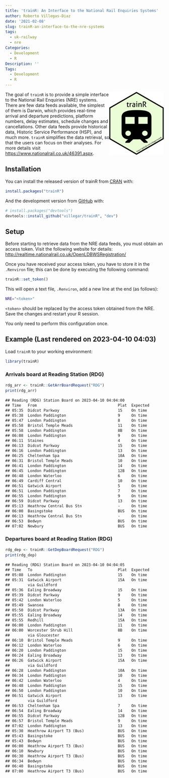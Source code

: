 ```yaml
---
title: 'trainR: An Interface to the National Rail Enquiries Systems'
author: Roberto Villegas-Diaz
date: '2021-02-08'
slug: trainR-an-interface-to-the-nre-systems
tags:
  - uk-railway
  - nre
Categories:
  - Development
  - R
Description: ''
Tags:
  - Development
  - R
---
```


<img src="https://raw.githubusercontent.com/villegar/trainR/main/inst/images/logo.png" alt="logo" align="right" height=200px/>

The goal of `trainR` is to provide a simple interface to the 
National Rail Enquiries (NRE) systems. There are few data feeds 
available, the simplest of them is Darwin, which provides real-time 
arrival and departure predictions, platform numbers, delay estimates, 
schedule changes and cancellations. Other data feeds provide historical 
data, Historic Service Performance (HSP), and much more. `trainR` 
simplifies the data retrieval, so that the users can focus on their 
analyses. For more details visit 
https://www.nationalrail.co.uk/46391.aspx.

## Installation

You can install the released version of trainR from [CRAN](https://CRAN.R-project.org) with:

``` r
install.packages("trainR")
```

And the development version from [GitHub](https://github.com/) with:

``` r
# install.packages("devtools")
devtools::install_github("villegar/trainR", "dev")
```

## Setup
Before starting to retrieve data from the NRE data feeds, you must obtain an access token. 
Visit the following website for details: http://realtime.nationalrail.co.uk/OpenLDBWSRegistration/

Once you have received your access token, you have to store it in the `.Renviron` file; this can be 
done by executing the following command:


```r
trainR::set_token()
```

This will open a text file, `.Renviron`, add a new line at the end (as follows):

```bash
NRE="<token>"
```

`<token>` should be replaced by the access token obtained from the NRE. Save the changes and restart 
your R session.

You only need to perform this configuration once.

## Example (Last rendered on 2023-04-10 04:03)

Load `trainR` to your working environment:

```r
library(trainR)
```

### Arrivals board at Reading Station (RDG)


```r
rdg_arr <- trainR::GetArrBoardRequest("RDG")
print(rdg_arr)
```

```
## Reading (RDG) Station Board on 2023-04-10 04:04:00
## Time   From                                    Plat  Expected
## 05:35  Didcot Parkway                          15    On time
## 05:38  London Paddington                       9     On time
## 05:47  London Paddington                       8     On time
## 05:58  Bristol Temple Meads                    11    On time
## 05:58  London Paddington                       8B    On time
## 06:08  London Paddington                       9     On time
## 06:11  Staines                                 4     On time
## 06:13  Didcot Parkway                          15    On time
## 06:16  London Paddington                       13    On time
## 06:25  Cheltenham Spa                          10A   On time
## 06:31  Bristol Temple Meads                    10    On time
## 06:41  London Paddington                       14    On time
## 06:45  London Paddington                       12B   On time
## 06:48  London Waterloo                         6     On time
## 06:49  Cardiff Central                         10    On time
## 06:51  Gatwick Airport                         5     On time
## 06:51  London Paddington                       7     On time
## 06:55  London Paddington                       9     On time
## 06:59  Didcot Parkway                          13    On time
## 05:13  Heathrow Central Bus Stn                -     On time
## 06:00  Basingstoke                             BUS   On time
## 06:13  Heathrow Central Bus Stn                -     On time
## 06:53  Bedwyn                                  BUS   On time
## 07:02  Newbury                                 BUS   On time
```

### Departures board at Reading Station (RDG)


```r
rdg_dep <- trainR::GetDepBoardRequest("RDG")
print(rdg_dep)
```

```
## Reading (RDG) Station Board on 2023-04-10 04:04:05
## Time   To                                      Plat  Expected
## 05:08  London Paddington                       15    On time
## 05:31  Gatwick Airport                         15A   On time
##        via Guildford                           
## 05:36  Ealing Broadway                         15    On time
## 05:39  Didcot Parkway                          9     On time
## 05:42  London Waterloo                         5     On time
## 05:49  Swansea                                 8     On time
## 05:50  Didcot Parkway                          13A   On time
## 05:55  Ealing Broadway                         14    On time
## 05:55  Redhill                                 15A   On time
## 06:00  London Paddington                       11    On time
## 06:00  Worcester Shrub Hill                    8B    On time
##        via Gloucester                          
## 06:10  Bristol Temple Meads                    9     On time
## 06:12  London Waterloo                         6     On time
## 06:20  London Paddington                       15    On time
## 06:24  Ealing Broadway                         13    On time
## 06:26  Gatwick Airport                         15A   On time
##        via Guildford                           
## 06:28  London Paddington                       10A   On time
## 06:34  London Paddington                       10    On time
## 06:42  London Waterloo                         4     On time
## 06:48  London Paddington                       15    On time
## 06:50  London Paddington                       10    On time
## 06:51  Gatwick Airport                         13    On time
##        via Guildford                           
## 06:53  Cheltenham Spa                          7     On time
## 06:54  Ealing Broadway                         14    On time
## 06:55  Didcot Parkway                          12B   On time
## 06:57  Bristol Temple Meads                    9     On time
## 07:02  London Paddington                       13    On time
## 05:30  Heathrow Airport T3 (Bus)               BUS   On time
## 05:43  Basingstoke                             BUS   On time
## 05:43  Bedwyn                                  BUS   On time
## 06:00  Heathrow Airport T3 (Bus)               BUS   On time
## 06:10  Newbury                                 BUS   On time
## 06:30  Heathrow Airport T3 (Bus)               BUS   On time
## 06:34  Bedwyn                                  BUS   On time
## 06:40  Basingstoke                             BUS   On time
## 07:00  Heathrow Airport T3 (Bus)               BUS   On time
```
